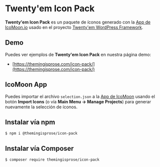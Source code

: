 # Twenty'em Icon Pack

**Twenty'em Icon Pack** es un paquete de íconos generado con la [App de IcoMoon.io](https://icomoon.io/app/) usado en el proyecto [Twenty'em WordPress Framework](https://github.com/rogertm/twenty-em).

## Demo

Puedes ver ejemplos de **Twenty'em Icon Pack** en nuestra página demo:

* [https://themingisprose.com/icon-pack/](https://themingisprose.com/icon-pack/)

## IcoMoon App

Puedes importar el archivo `selection.json` a la [App de IcoMoon](https://icomoon.io/app/) usando el botón **Import Icons** \(o vía **Main Menu → Manage Projects**\) para generar nuevamente la selección de íconos.

## Instalar vía npm
`$ npm i @themingisprose/icon-pack`

## Instalar vía Composer
`$ composer require themingisprose/icon-pack`
